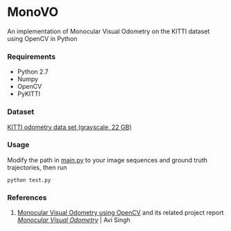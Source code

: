 # MonoVO
 An implementation of Monocular Visual Odometry on the KITTI dataset using OpenCV in Python

### Requirements
* Python 2.7
* Numpy
* OpenCV
* PyKITTI

### Dataset
 [KITTI odometry data set (grayscale, 22 GB)](http://www.cvlibs.net/datasets/kitti/eval_odometry.php)
 
### Usage
Modify the path in [main.py](main.py) to your image sequences and ground truth trajectories, then run
```
python test.py
```

### References
1. [Monocular Visual Odometry using OpenCV](http://avisingh599.github.io/vision/monocular-vo/) and its related project report [_Monocular Visual Odometry_](http://avisingh599.github.io/assets/ugp2-report.pdf) | Avi Singh
